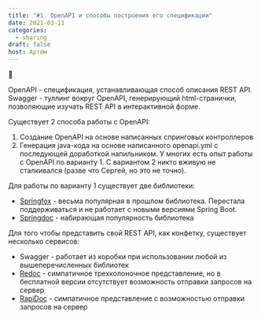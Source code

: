 ```yaml
---
title: "#1. OpenAPI и способы построения его спецификации"
date: 2021-03-11
categories: 
  - sharing
draft: false
host: Артём
---
```


:frog:
<!--more-->

OpenAPI - спецификация, устанавливающая способ описания REST API.
Swagger - туллинг вокруг OpenAPI, генерирующий html-странички, позволяющие изучать REST API в интерактивной форме.

Существует 2 способа работы с OpenAPI:
1) Создание OpenAPI на основе написанных спринговых контроллеров
2) Генерация java-кода на основе написанного openapi.yml с последующей доработкой напильником.
У многих есть опыт работы с OpenAPI по варианту 1. С вариантом 2 никто вживую не сталкивался (разве что Сергей, но это не точно).

Для работы по варианту 1 существует две библиотеки:
- [Springfox](https://github.com/springfox/springfox) - весьма популярная в прошлом библиотека. Перестала поддерживаться и не работает с новыми версиями Spring Boot. 
- [Springdoc](https://github.com/springdoc/springdoc-openapi) - набирающая популярность библиотека 

Для того чтобы представить свой REST API, как конфетку, существует несколько сервисов:
- Swagger - работает из коробки при использовании любой из вышеперечисленных библиотек
- [Redoc](https://github.com/Redocly/redoc) - симпатичное трехколоночное представление, но в бесплатной версии отсутствует возможность отправки запросов на сервер
- [RapiDoc](https://github.com/mrin9/RapiDoc) - симпатичное представление с возможностью отправки запросов на сервер